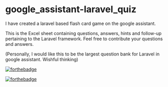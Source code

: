 # google_assistant-laravel_quiz

I have created a laravel based flash card game on the google assistant.

This is the Excel sheet containing questions, answers, hints and follow-up pertaining to the Laravel framework. Feel free to contribute your questions and answers.

(Personally, I would like this to be the largest question bank for Laravel in google assistant. Wishful thinking)

[![forthebadge](https://forthebadge.com/images/badges/for-you.svg)](https://forthebadge.com)

[![forthebadge](https://forthebadge.com/images/badges/you-didnt-ask-for-this.svg)](https://forthebadge.com)


